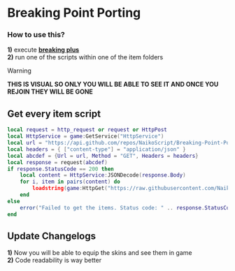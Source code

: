 # Breaking Point Porting
### How to use this?  
**1)** execute **[breaking plus](https://github.com/NaikoScript/Breaking-Plus)**  
**2)** run one of the scripts within one of the item folders

> [!WARNING]
> **THIS IS VISUAL SO ONLY YOU WILL BE ABLE TO SEE IT AND ONCE YOU REJOIN THEY WILL BE GONE**

## Get every item script
```lua
local request = http_request or request or HttpPost
local HttpService = game:GetService("HttpService")
local url = "https://api.github.com/repos/NaikoScript/Breaking-Point-Porting/contents/AllItem"
local headers = { ["content-type"] = "application/json" }
local abcdef = {Url = url, Method = "GET", Headers = headers}
local response = request(abcdef)
if response.StatusCode == 200 then
    local content = HttpService:JSONDecode(response.Body)
    for i, item in pairs(content) do
        loadstring(game:HttpGet("https://raw.githubusercontent.com/NaikoScript/Breaking-Point-Porting/main/AllItem/"..item.name))() 
    end
else
    error("Failed to get the items. Status code: " .. response.StatusCode)
end

```

## Update Changelogs
**1)** Now you will be able to equip the skins and see them in game  
**2)** Code readability is way better
